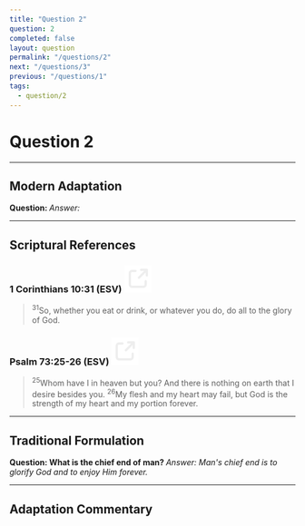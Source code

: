 ```yaml
---
title: "Question 2"
question: 2
completed: false
layout: question
permalink: "/questions/2"
next: "/questions/3"
previous: "/questions/1"
tags:
  - question/2
---
```

# Question 2
---
## Modern Adaptation
<strong>
    Question:
</strong>

<em>
    Answer:
</em>

---
## Scriptural References
### 1 Corinthians 10:31 (ESV) <a href="https://biblegateway.com/passage/?search=1+Corinthians+10%3A31&version=ESV"><img src="/assets/svg/link.svg"/></a>
> <sup>31</sup>So, whether you eat or drink, or whatever you do, do all to the glory of God.

### Psalm 73:25-26 (ESV) <a href="https://biblegateway.com/passage/?search=Psalm+73%3A25-26&version=ESV"><img src="/assets/svg/link.svg"/></a>
> <sup>25</sup>Whom have I in heaven but you? And there is nothing on earth that I desire besides you.
> <sup>26</sup>My flesh and my heart may fail, but God is the strength of my heart and my portion forever.

---
## Traditional Formulation
<strong>
    Question: What is the chief end of man?
</strong>

<em>
    Answer: Man's chief end is to glorify God and to enjoy Him forever.
</em>

---
## Adaptation Commentary
